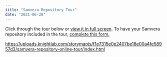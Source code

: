 ```yaml
---
title: "Samvera Repository Tour"
date: "2021-06-28"
---
```


Click through the tour below or [view it in full screen](https://uploads.knightlab.com/storymapjs/f1e7315e0e2407be18e00a4fe58957d3/samvera-repository-online-tour/index.html). To have your Samvera repository included in the tour, [complete this form.](https://forms.gle/G2LqNhWCXxoLQNiv7)

https://uploads.knightlab.com/storymapjs/f1e7315e0e2407be18e00a4fe58957d3/samvera-repository-online-tour/index.html
